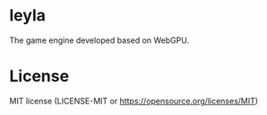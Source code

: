 # leyla
The game engine developed based on WebGPU.



# License

MIT license (LICENSE-MIT or https://opensource.org/licenses/MIT)